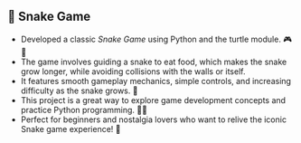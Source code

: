 ## 🐍 Snake Game

- Developed a classic *Snake Game* using Python and the turtle module. 🎮🐢
- The game involves guiding a snake to eat food, which makes the snake grow longer, while avoiding collisions with the walls or itself.
- It features smooth gameplay mechanics, simple controls, and increasing difficulty as the snake grows. 🎯
- This project is a great way to explore game development concepts and practice Python programming. 🧑‍💻
- Perfect for beginners and nostalgia lovers who want to relive the iconic Snake game experience! 🎉
